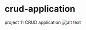 # crud-application
project 11  CRUD application
![alt text](https://raw.githubusercontent.com/giterdone50/crud-application/master/img.png)
